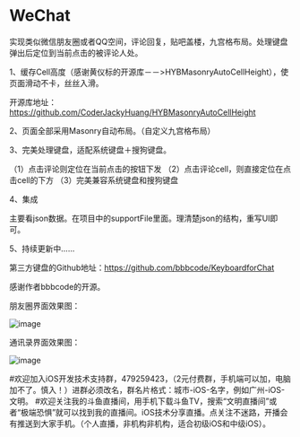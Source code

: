 # WeChat
实现类似微信朋友圈或者QQ空间，评论回复，贴吧盖楼，九宫格布局。处理键盘弹出后定位到当前点击的被评论人处。

1、缓存Cell高度（感谢黄仪标的开源库－－>HYBMasonryAutoCellHeight），使页面滑动不卡，丝丝入滑。

开源库地址：https://github.com/CoderJackyHuang/HYBMasonryAutoCellHeight

2、页面全部采用Masonry自动布局。（自定义九宫格布局）

3、完美处理键盘，适配系统键盘＋搜狗键盘。

（1）点击评论则定位在当前点击的按钮下发
（2）点击评论cell，则直接定位在点击cell的下方
（3）完美兼容系统键盘和搜狗键盘

4、集成

主要看json数据。在项目中的supportFile里面。理清楚json的结构，重写UI即可。

5、持续更新中......

第三方键盘的Github地址：https://github.com/bbbcode/KeyboardforChat

感谢作者bbbcode的开源。

朋友圈界面效果图：

![image](https://github.com/lizichenzi/WeChat/blob/master/Desktop/Lizi/WeChat/WeChat/WeChat.gif)   



通讯录界面效果图：

![image](https://github.com/lizichenzi/WeChat/blob/master/Desktop/Lizi/WeChat/WeChat/addressBook.gif)   



#欢迎加入iOS开发技术支持群，479259423，（2元付费群，手机端可以加，电脑加不了。慎入！）进群必须改名，群名片格式：城市-iOS-名字，例如广州-iOS-文明。
#欢迎关注我的斗鱼直播间，用手机下载斗鱼TV，搜索“文明直播间”或者“极端恐惧”就可以找到我的直播间。iOS技术分享直播。点关注不迷路，开播会有推送到大家手机。（个人直播，非机构非机构，适合初级iOS和中级iOS）。


